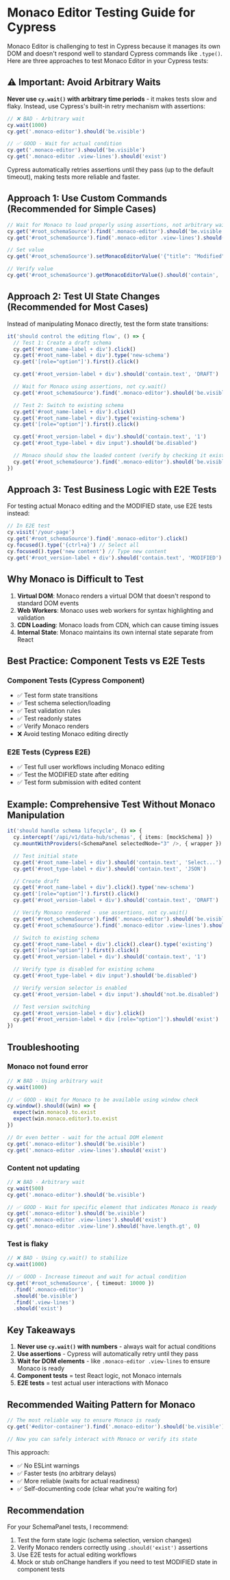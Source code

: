 # Monaco Editor Testing Guide for Cypress

Monaco Editor is challenging to test in Cypress because it manages its own DOM and doesn't respond well to standard Cypress commands like `.type()`. Here are three approaches to test Monaco Editor in your Cypress tests:

## ⚠️ Important: Avoid Arbitrary Waits

**Never use `cy.wait()` with arbitrary time periods** - it makes tests slow and flaky. Instead, use Cypress's built-in retry mechanism with assertions:

```typescript
// ❌ BAD - Arbitrary wait
cy.wait(1000)
cy.get('.monaco-editor').should('be.visible')

// ✅ GOOD - Wait for actual condition
cy.get('.monaco-editor').should('be.visible')
cy.get('.monaco-editor .view-lines').should('exist')
```

Cypress automatically retries assertions until they pass (up to the default timeout), making tests more reliable and faster.

## Approach 1: Use Custom Commands (Recommended for Simple Cases)

```typescript
// Wait for Monaco to load properly using assertions, not arbitrary waits
cy.get('#root_schemaSource').find('.monaco-editor').should('be.visible')
cy.get('#root_schemaSource').find('.monaco-editor .view-lines').should('exist')

// Set value
cy.get('#root_schemaSource').setMonacoEditorValue('{"title": "Modified"}')

// Verify value
cy.get('#root_schemaSource').getMonacoEditorValue().should('contain', 'Modified')
```

## Approach 2: Test UI State Changes (Recommended for Most Cases)

Instead of manipulating Monaco directly, test the form state transitions:

```typescript
it('should control the editing flow', () => {
  // Test 1: Create a draft schema
  cy.get('#root_name-label + div').click()
  cy.get('#root_name-label + div').type('new-schema')
  cy.get('[role="option"]').first().click()

  cy.get('#root_version-label + div').should('contain.text', 'DRAFT')

  // Wait for Monaco using assertions, not cy.wait()
  cy.get('#root_schemaSource').find('.monaco-editor').should('be.visible')

  // Test 2: Switch to existing schema
  cy.get('#root_name-label + div').click()
  cy.get('#root_name-label + div').type('existing-schema')
  cy.get('[role="option"]').first().click()

  cy.get('#root_version-label + div').should('contain.text', '1')
  cy.get('#root_type-label + div input').should('be.disabled')

  // Monaco should show the loaded content (verify by checking it exists)
  cy.get('#root_schemaSource').find('.monaco-editor').should('be.visible')
})
```

## Approach 3: Test Business Logic with E2E Tests

For testing actual Monaco editing and the MODIFIED state, use E2E tests instead:

```typescript
// In E2E test
cy.visit('/your-page')
cy.get('#root_schemaSource').find('.monaco-editor').click()
cy.focused().type('{ctrl+a}') // Select all
cy.focused().type('new content') // Type new content
cy.get('#root_version-label + div').should('contain.text', 'MODIFIED')
```

## Why Monaco is Difficult to Test

1. **Virtual DOM**: Monaco renders a virtual DOM that doesn't respond to standard DOM events
2. **Web Workers**: Monaco uses web workers for syntax highlighting and validation
3. **CDN Loading**: Monaco loads from CDN, which can cause timing issues
4. **Internal State**: Monaco maintains its own internal state separate from React

## Best Practice: Component Tests vs E2E Tests

### Component Tests (Cypress Component)

- ✅ Test form state transitions
- ✅ Test schema selection/loading
- ✅ Test validation rules
- ✅ Test readonly states
- ✅ Verify Monaco renders
- ❌ Avoid testing Monaco editing directly

### E2E Tests (Cypress E2E)

- ✅ Test full user workflows including Monaco editing
- ✅ Test the MODIFIED state after editing
- ✅ Test form submission with edited content

## Example: Comprehensive Test Without Monaco Manipulation

```typescript
it('should handle schema lifecycle', () => {
  cy.intercept('/api/v1/data-hub/schemas', { items: [mockSchema] })
  cy.mountWithProviders(<SchemaPanel selectedNode="3" />, { wrapper })

  // Test initial state
  cy.get('#root_name-label + div').should('contain.text', 'Select...')
  cy.get('#root_type-label + div').should('contain.text', 'JSON')

  // Create draft
  cy.get('#root_name-label + div').click().type('new-schema')
  cy.get('[role="option"]').first().click()
  cy.get('#root_version-label + div').should('contain.text', 'DRAFT')

  // Verify Monaco rendered - use assertions, not cy.wait()
  cy.get('#root_schemaSource').find('.monaco-editor').should('be.visible')
  cy.get('#root_schemaSource').find('.monaco-editor .view-lines').should('exist')

  // Switch to existing schema
  cy.get('#root_name-label + div').click().clear().type('existing')
  cy.get('[role="option"]').first().click()
  cy.get('#root_version-label + div').should('contain.text', '1')

  // Verify type is disabled for existing schema
  cy.get('#root_type-label + div input').should('be.disabled')

  // Verify version selector is enabled
  cy.get('#root_version-label + div input').should('not.be.disabled')

  // Test version switching
  cy.get('#root_version-label + div').click()
  cy.get('#root_version-label + div [role="option"]').should('exist')
})
```

## Troubleshooting

### Monaco not found error

```typescript
// ❌ BAD - Using arbitrary wait
cy.wait(1000)

// ✅ GOOD - Wait for Monaco to be available using window check
cy.window().should((win) => {
  expect(win.monaco).to.exist
  expect(win.monaco.editor).to.exist
})

// Or even better - wait for the actual DOM element
cy.get('.monaco-editor').should('be.visible')
cy.get('.monaco-editor .view-lines').should('exist')
```

### Content not updating

```typescript
// ❌ BAD - Arbitrary wait
cy.wait(500)
cy.get('.monaco-editor').should('be.visible')

// ✅ GOOD - Wait for specific element that indicates Monaco is ready
cy.get('.monaco-editor').should('be.visible')
cy.get('.monaco-editor .view-lines').should('exist')
cy.get('.monaco-editor .view-line').should('have.length.gt', 0)
```

### Test is flaky

```typescript
// ❌ BAD - Using cy.wait() to stabilize
cy.wait(1000)

// ✅ GOOD - Increase timeout and wait for actual condition
cy.get('#root_schemaSource', { timeout: 10000 })
  .find('.monaco-editor')
  .should('be.visible')
  .find('.view-lines')
  .should('exist')
```

## Key Takeaways

1. **Never use `cy.wait()` with numbers** - always wait for actual conditions
2. **Use assertions** - Cypress will automatically retry until they pass
3. **Wait for DOM elements** - like `.monaco-editor .view-lines` to ensure Monaco is ready
4. **Component tests** = test React logic, not Monaco internals
5. **E2E tests** = test actual user interactions with Monaco

## Recommended Waiting Pattern for Monaco

```typescript
// The most reliable way to ensure Monaco is ready
cy.get('#editor-container').find('.monaco-editor').should('be.visible').find('.view-lines').should('exist')

// Now you can safely interact with Monaco or verify its state
```

This approach:

- ✅ No ESLint warnings
- ✅ Faster tests (no arbitrary delays)
- ✅ More reliable (waits for actual readiness)
- ✅ Self-documenting code (clear what you're waiting for)

## Recommendation

For your SchemaPanel tests, I recommend:

1. Test the form state logic (schema selection, version changes)
2. Verify Monaco renders correctly using `.should('exist')` assertions
3. Use E2E tests for actual editing workflows
4. Mock or stub onChange handlers if you need to test MODIFIED state in component tests
